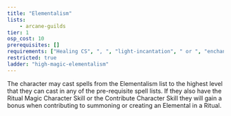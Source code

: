 ```yaml
---
title: "Elementalism"
lists:
    - arcane-guilds
tier: 1
osp_cost: 10
prerequisites: []
requirements: ["Healing CS", ", ", "light-incantation", " or ", "enchanting", " Occupational Skill"]
restricted: true
ladder: "high-magic-elementalism"
---
```

The character may cast spells from the Elementalism list to the highest level that they can cast in any of the pre-requisite spell lists. If they also have the Ritual Magic Character Skill or the Contribute Character Skill they will gain a bonus when contributing to summoning or creating an Elemental in a Ritual.